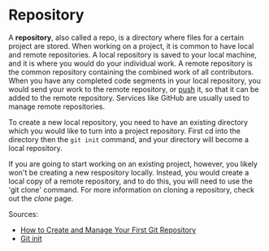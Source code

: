 # Repository

A **repository**, also called a repo, is a directory where files for a 
certain project are stored. When working on a project, it is common to 
have local and remote repositories. A local repository is saved to your 
local machine, and it is where you would do your individual work. A remote 
repository is the common repository containing the combined work of all 
contributors. When you have any completed code segments in your local repository, 
you would send your work to the remote repository, or [push](/push.md) it, 
so that it can be added to the remote repository. Services like GitHub 
are usually used to manage remote repositories.

To create a new local repository, you need to have an existing directory which 
you would like to turn into a project repository. First cd into the directory then 
the `git init` command, and your directory will become a local repository.

If you are going to start working on an existing project, however, you likely 
won't be creating a new respository locally. Instead, you would create a local 
copy of a remote repository, and to do this, you will need to use the 'git clone' 
command. For more information on cloning a repository, check out the *clone* page.

Sources:
* [How to Create and Manage Your First Git Repository](https://www.bitdegree.org/learn/what-is-a-git-repository#:~:text=Git%20Repository%3A%20Summary%201%20Git%20system%20stores%20and,is%20a%20copy%20of%20a%20remote%20Git%20repo.)
* [Git init](https://github.com/git-guides/git-init#:~:text=git%20init%20is%20one%20way%20to%20start%20a,creates%20as%20a%20part%20of%20your%20project%27s%20history.)